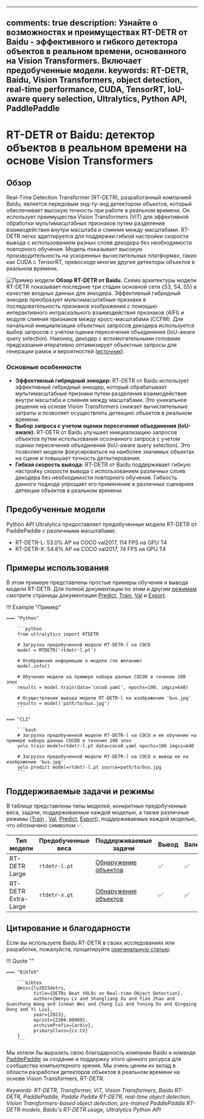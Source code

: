 ______________________________________________________________________

## comments: true description: Узнайте о возможностях и преимуществах RT-DETR от Baidu - эффективного и гибкого детектора объектов в реальном времени, основанного на Vision Transformers. Включает предобученные модели. keywords: RT-DETR, Baidu, Vision Transformers, object detection, real-time performance, CUDA, TensorRT, IoU-aware query selection, Ultralytics, Python API, PaddlePaddle

# RT-DETR от Baidu: детектор объектов в реальном времени на основе Vision Transformers

## Обзор

Real-Time Detection Transformer (RT-DETR), разработанный компанией Baidu, является передовым энд-ту-энд детектором объектов, который обеспечивает высокую точность при работе в реальном времени. Он использует преимущества Vision Transformers (ViT) для эффективной обработки мультимасштабных признаков путем разделения взаимодействия внутри масштаба и слияния между масштабами. RT-DETR легко адаптируется для поддержки гибкой настройки скорости вывода с использованием разных слоев декодера без необходимости повторного обучения. Модель показывает высокую производительность на ускоренных вычислительных платформах, таких как CUDA с TensorRT, превосходя многие другие детекторы объектов в реальном времени.

![Пример модели](https://user-images.githubusercontent.com/26833433/238963168-90e8483f-90aa-4eb6-a5e1-0d408b23dd33.png) **Обзор RT-DETR от Baidu.** Схема архитектуры модели RT-DETR показывает последние три стадии основной сети {S3, S4, S5} в качестве входных данных для энкодера. Эффективный гибридный энкодер преобразует мультимасштабные признаки в последовательность признаков изображения с помощью интерактивного интраскального взаимодействия признаков (AIFI) и модуля слияния признаков между кросс-масштабами (CCFM). Для начальной инициализации объектных запросов декодера используется выбор запросов с учетом оценки пересечения объединения (IoU-aware query selection). Наконец, декодер с вспомогательными головами предсказания итеративно оптимизирует объектные запросы для генерации рамок и вероятностей ([источник](https://arxiv.org/pdf/2304.08069.pdf)).

### Основные особенности

- **Эффективный гибридный энкодер:** RT-DETR от Baidu использует эффективный гибридный энкодер, который обрабатывает мультимасштабные признаки путем разделения взаимодействия внутри масштаба и слияния между масштабами. Это уникальное решение на основе Vision Transformers снижает вычислительные затраты и позволяет осуществлять детекцию объектов в реальном времени.
- **Выбор запроса с учетом оценки пересечения объединения (IoU-aware):** RT-DETR от Baidu улучшает инициализацию запросов объектов путем использования осознанного запроса с учетом оценки пересечения объединения (IoU-aware query selection). Это позволяет модели фокусироваться на наиболее значимых объектах на сцене и повышает точность детектирования.
- **Гибкая скорость вывода:** RT-DETR от Baidu поддерживает гибкую настройку скорости вывода с использованием различных слоев декодера без необходимости повторного обучения. Гибкость данного подхода упрощает его применение в различных сценариях детекции объектов в реальном времени.

## Предобученные модели

Python API Ultralytics предоставляет предобученные модели RT-DETR от PaddlePaddle с различными масштабами:

- RT-DETR-L: 53.0% AP на COCO val2017, 114 FPS на GPU T4
- RT-DETR-X: 54.8% AP на COCO val2017, 74 FPS на GPU T4

## Примеры использования

В этом примере представлены простые примеры обучения и вывода модели RT-DETR. Для полной документации по этим и другим [режимам](../modes/index.md) смотрите страницы документации [Predict](../modes/predict.md), [Train](../modes/train.md), [Val](../modes/val.md) и [Export](../modes/export.md).

!!! Example "Пример"

````
=== "Python"

    ```python
    from ultralytics import RTDETR

    # Загрузка предобученной модели RT-DETR-l на COCO
    model = RTDETR('rtdetr-l.pt')

    # Отображение информации о модели (по желанию)
    model.info()

    # Обучение модели на примере набора данных COCO8 в течение 100 эпох
    results = model.train(data='coco8.yaml', epochs=100, imgsz=640)

    # Осуществление вывода модели RT-DETR-l на изображении 'bus.jpg'
    results = model('path/to/bus.jpg')
    ```

=== "CLI"

    ```bash
    # Загрузка предобученной модели RT-DETR-l на COCO и ее обучение на примере набора данных COCO8 в течение 100 эпох
    yolo train model=rtdetr-l.pt data=coco8.yaml epochs=100 imgsz=640

    # Загрузка предобученной модели RT-DETR-l на COCO и вывод ее на изображении 'bus.jpg'
    yolo predict model=rtdetr-l.pt source=path/to/bus.jpg
    ```
````

## Поддерживаемые задачи и режимы

В таблице представлены типы моделей, конкретные предобученные веса, задачи, поддерживаемые каждой моделью, а также различные режимы ([Train](../modes/train.md) , [Val](../modes/val.md), [Predict](../modes/predict.md), [Export](../modes/export.md)), поддерживаемые каждой моделью, что обозначено символом ✅.

| Тип модели          | Предобученные веса | Поддерживаемые задачи                      | Вывод | Валидация | Обучение | Экспорт |
| ------------------- | ------------------ | ------------------------------------------ | ----- | --------- | -------- | ------- |
| RT-DETR Large       | `rtdetr-l.pt`      | [Обнаружение объектов](../tasks/detect.md) | ✅     | ✅         | ✅        | ✅       |
| RT-DETR Extra-Large | `rtdetr-x.pt`      | [Обнаружение объектов](../tasks/detect.md) | ✅     | ✅         | ✅        | ✅       |

## Цитирование и благодарности

Если вы используете Baidu RT-DETR в своих исследованиях или разработке, пожалуйста, процитируйте [оригинальную статью](https://arxiv.org/abs/2304.08069):

!!! Quote ""

````
=== "BibTeX"

    ```bibtex
    @misc{lv2023detrs,
          title={DETRs Beat YOLOs on Real-time Object Detection},
          author={Wenyu Lv and Shangliang Xu and Yian Zhao and Guanzhong Wang and Jinman Wei and Cheng Cui and Yuning Du and Qingqing Dang and Yi Liu},
          year={2023},
          eprint={2304.08069},
          archivePrefix={arXiv},
          primaryClass={cs.CV}
    }
    ```
````

Мы хотели бы выразить свою благодарность компании Baidu и команде [PaddlePaddle](https://github.com/PaddlePaddle/PaddleDetection) за создание и поддержку этого ценного ресурса для сообщества компьютерного зрения. Мы очень ценим их вклад в области разработки детекторов объектов в реальном времени на основе Vision Transformers, RT-DETR.

*Keywords: RT-DETR, Transformer, ViT, Vision Transformers, Baidu RT-DETR, PaddlePaddle, Paddle Paddle RT-DETR, real-time object detection, Vision Transformers-based object detection, pre-trained PaddlePaddle RT-DETR models, Baidu's RT-DETR usage, Ultralytics Python API*
